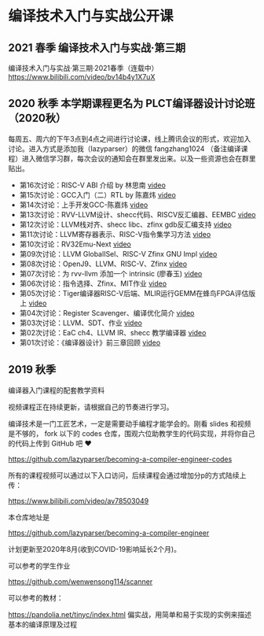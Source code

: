 # 编译技术入门与实战公开课

## 2021 春季 编译技术入门与实战·第三期

编译技术入门与实战·第三期·2021春季（连载中）
https://www.bilibili.com/video/bv14b4y1X7uX

## 2020 秋季 本学期课程更名为 **PLCT编译器设计讨论班（2020秋）**

每周五、周六的下午3点到4点之间进行讨论课，线上腾讯会议的形式，欢迎加入讨论。进入方式是添加我（lazyparser）的微信 fangzhang1024 （备注编译课程）进入微信学习群，每次会议的通知会在群里发出来。以及一些资源也会在群里贴出。

- 第16次讨论：RISC-V ABI 介绍 by 林思南 [video](https://www.bilibili.com/video/BV1bz4y1S71o)
- 第15次讨论：GCC入门（二）RTL by 陈嘉炜 [video](https://www.bilibili.com/video/BV1gy4y1H7bg)
- 第14次讨论：上手开发GCC-陈嘉炜 [video](https://www.bilibili.com/video/BV1Nf4y1y7Bz)
- 第13次讨论：RVV-LLVM设计、shecc代码、RISCV反汇编器、EEMBC [video](https://www.bilibili.com/video/BV1Uz4y1r7sq)
- 第12次讨论：LLVM栈对齐、shecc libc、zfinx gdb反汇编支持 [video](https://www.bilibili.com/video/BV1AT4y1u7ys)
- 第11次讨论：LLVM寄存器表示、RISC-V指令集学习方法 [video](https://www.bilibili.com/video/BV1kp4y1z7JU)
- 第10次讨论：RV32Emu-Next [video](https://www.bilibili.com/video/BV1nv411r7yf)
- 第09次讨论：LLVM GlobalISel、RISC-V Zfinx GNU Impl [video](https://www.bilibili.com/video/BV1iz4y1y7Xe)
- 第08次讨论：OpenJ9、LLVM、RISC-V、Zfinx [video](https://www.bilibili.com/video/BV1hv411r7ns)
- 第07次讨论：为 rvv-llvm 添加一个 intrinsic (廖春玉) [video](https://www.bilibili.com/video/bv1PA411j79G)
- 第06次讨论：指令选择、Zfinx、MIT作业 [video](https://www.bilibili.com/video/BV1Tz4y1y7Ng)
- 第05次讨论：Tiger编译器RISC-V后端、MLIR运行GEMM在蜂鸟FPGA评估版上 [video](https://www.bilibili.com/video/BV14t4y1e7nJ)
- 第04次讨论：Register Scavenger、编译优化简介 [video](https://www.bilibili.com/video/BV1Qt4y1Y7yc)
- 第03次讨论：LLVM、SDT、作业 [video](https://www.bilibili.com/video/bv1Ky4y1879o)
- 第02次讨论：EaC ch4、LLVM IR、shecc 教学编译器 [video](https://www.bilibili.com/video/BV1zA41177SH)
- 第01次讨论：《编译器设计》前三章回顾 [video](https://www.bilibili.com/video/BV1454y1m7EF)

## 2019 秋季

编译器入门课程的配套教学资料

视频课程正在持续更新，请根据自己的节奏进行学习。

编译技术是一门工匠艺术，一定是需要动手编程才能学会的。刚看 slides 和视频是不够的， fork 以下的 codes 仓库，围观六位助教学生的代码实现，并将你自己的代码上传到 GitHub 吧 ❤️

https://github.com/lazyparser/becoming-a-compiler-engineer-codes

所有的课程视频可以通过以下入口访问，后续课程会通过增加分p的方式陆续上传：

https://www.bilibili.com/video/av78503049

本仓库地址是

https://github.com/lazyparser/becoming-a-compiler-engineer

计划更新至2020年8月(收到COVID-19影响延长2个月)。

可以参考的学生作业

https://github.com/wenwensong114/scanner

可以参考的教材：

https://pandolia.net/tinyc/index.html
偏实战，用简单和易于实现的实例来描述基本的编译原理及过程
